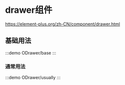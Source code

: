 # drawer组件

https://element-plus.org/zh-CN/component/drawer.html

## 基础用法

:::demo
ODrawer/base
:::

### 通常用法

:::demo
ODrawer/usually
:::
